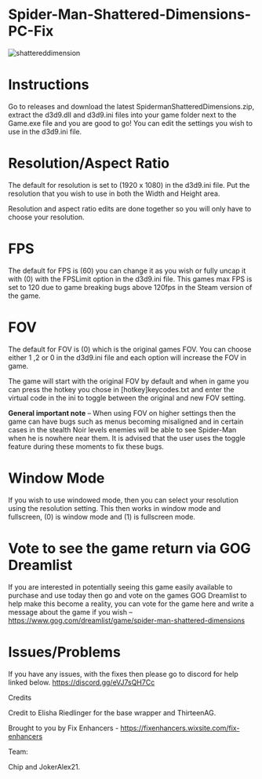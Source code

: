 # Spider-Man-Shattered-Dimensions-PC-Fix

![shattereddimension](https://github.com/user-attachments/assets/d462980f-5290-4249-a518-e98806c0dcb6)

# Instructions
Go to releases and download the latest SpidermanShatteredDimensions.zip, extract the d3d9.dll and d3d9.ini files into your game folder next to the Game.exe file and you are good to go! You can edit the settings you wish to use in the d3d9.ini file.

# Resolution/Aspect Ratio
The default for resolution is set to (1920 x 1080) in the d3d9.ini file. Put the resolution that you wish to use in both the Width and Height area.

Resolution and aspect ratio edits are done together so you will only have to choose your resolution.

# FPS
The default for FPS is (60) you can change it as you wish or fully uncap it with (0) with the FPSLimit option in the d3d9.ini file. This games max FPS is set to 120 due to game breaking bugs above 120fps in the Steam version of the game.

# FOV
The default for FOV is (0) which is the original games FOV. You can choose either 1 ,2 or 0 in the d3d9.ini file and each option will increase the FOV in game.

The game will start with the original FOV by default and when in game you can press the hotkey you chose in [hotkey]keycodes.txt and enter the virtual code in the ini to toggle between the original and new FOV setting.

**General important note** – When using FOV on higher settings then the game can have bugs such as menus becoming misaligned and in certain cases in the stealth Noir levels enemies will be able to see Spider-Man when he is nowhere near them. It is advised that the user uses the toggle feature during these moments to fix these bugs.

# Window Mode
If you wish to use windowed mode, then you can select your resolution using the resolution setting. This then works in window mode and fullscreen, (0) is window mode and (1) is fullscreen mode.

# Vote to see the game return via GOG Dreamlist
If you are interested in potentially seeing this game easily available to purchase and use today then go and vote on the games GOG Dreamlist to help make this become a reality, you can vote for the game here and write a message about the game if you wish – https://www.gog.com/dreamlist/game/spider-man-shattered-dimensions 

# Issues/Problems
If you have any issues, with the fixes then please go to discord for help linked below. https://discord.gg/eVJ7sQH7Cc

Credits

Credit to Elisha Riedlinger for the base wrapper and ThirteenAG.

Brought to you by Fix Enhancers - https://fixenhancers.wixsite.com/fix-enhancers

Team:

Chip and JokerAlex21.
